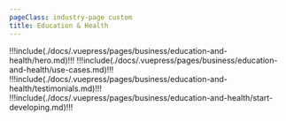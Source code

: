 ```yaml
---
pageClass: industry-page custom
title: Education & Health
---
```


!!!include(./docs/.vuepress/pages/business/education-and-health/hero.md)!!!
!!!include(./docs/.vuepress/pages/business/education-and-health/use-cases.md)!!!
!!!include(./docs/.vuepress/pages/business/education-and-health/testimonials.md)!!!
!!!include(./docs/.vuepress/pages/business/education-and-health/start-developing.md)!!!

<script>
import VueSlickCarousel from 'vue-slick-carousel';
import 'vue-slick-carousel/dist/vue-slick-carousel.css';
import 'vue-slick-carousel/dist/vue-slick-carousel-theme.css';
import useCasesTab from "../.vuepress/mixins/useCasesTab.js";

export default {
  components: {
    VueSlickCarousel
  },
  data() {
    return {
      options: {
        dots: true,
        arrows: true,
        dotsClass: 'testimonials__dots',
        infinite: false,
        speed: 500,
        slidesToShow: 1,
      },
      borderedLink: false,
      accentLink: {
        text: 'Start developing',
        link: '/examples'
      },
      tabs: [
        'Recurring Payments',
        'Bill Payments'
      ],
      activeTabName: '',
    }
  },
  mixins: [useCasesTab],
}
</script>

